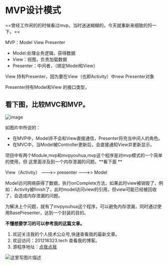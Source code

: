 # MVP设计模式

==曾经工作闲的的时候看过mvp，当时迷迷糊糊的，今天就重新来细致的捋一下。==

MVP：Model  View  Presenter

- Model:处理业务逻辑，获得数据
- View：视图，负责加载数据
- Presenter：中间者，（绑定Model和View）

View 持有Presenter，因为要在View（也即Activity）中new Presenter对象

Presenter持有Model和View 的接口类型，

## 看下图，比较MVC和MVP。

![image](http://wx3.sinaimg.cn/mw690/b0d9a523ly1fcuy5ds4z6j20i10crtgl.jpg)

如图片中所说的：

- 在MVP中，Model并不会和View直接通信，Presenter将充当中间人的角色。
- 在MVC中，当Model被Controller更新后，会直接通知View并更新显示。



项目中有两个Module,mvp和mvpyouhua,mvp这个程序是对mvp模式的一个简单的使用，但
这里面涉及到一个内存泄漏的问题。**看下面
**

View（Activity）  --->>    presenter  --->>  Model

Model访问网络获得了数据，执行onComplete方法，如果此时view被销毁了，例如：Activity被finish了，此时model访问view的引用，但view可能已经被回收了，会造成内存泄漏的问题。

为解决上个问题，就有了mvpyouhua这个程序，可以避免内存泄漏，同时通过使用BasePresenter，达到一个封装的目的。

**不懂想要学习的可以参考我的这篇文章。**



1. 欢迎关注我的个人技术公众号,快速查看我的最新文章。
2. 欢迎访问：201216323.tech 查看我的博客。
3. 源程序地址：[点我点我](https://github.com/201216323/TestMVP)

![这里写图片描述](http://img.blog.csdn.net/20161220174646569?watermark/2/text/aHR0cDovL2Jsb2cuY3Nkbi5uZXQvY2NnXzIwMTIxNjMyMw==/font/5a6L5L2T/fontsize/400/fill/I0JBQkFCMA==/dissolve/70/gravity/SouthEast)
